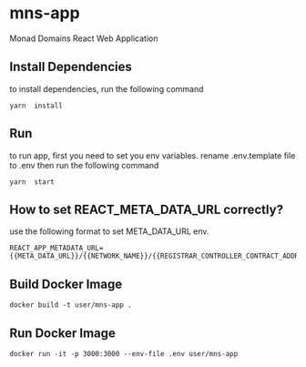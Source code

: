   

# mns-app
Monad Domains React Web Application

## Install Dependencies
to install dependencies, run the following command

```shell
yarn  install
```

## Run
to run app, first you need to set you env variables. rename .env.template file to .env then run the following command

```shell
yarn  start
```

## How to set REACT_META_DATA_URL correctly?
use the following format to set META_DATA_URL env.

```shell
REACT_APP_METADATA_URL={{META_DATA_URL}}/{{NETWORK_NAME}}/{{REGISTRAR_CONTROLLER_CONTRACT_ADDRESS}}/{{TOKEN_ID}}/image
```

## Build Docker Image
```shell
docker build -t user/mns-app .
```

## Run Docker Image
```shell
docker run -it -p 3000:3000 --env-file .env user/mns-app
```